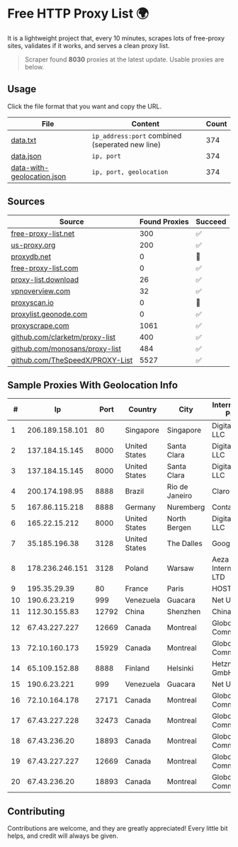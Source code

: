 
# Free HTTP Proxy List 🌍

It is a lightweight project that, every 10 minutes, scrapes lots of free-proxy sites, validates if it works, and serves a clean proxy list.


> Scraper found **8030** proxies at the latest update. Usable proxies are below.

## Usage

Click the file format that you want and copy the URL.


|File|Content|Count|
|----|-------|-----|
|[data.txt](https://raw.githubusercontent.com/themiralay/Proxy-List-World/master/data.txt)|`ip_address:port` combined (seperated new line)|374|
|[data.json](https://raw.githubusercontent.com/themiralay/Proxy-List-World/master/data.json)|`ip, port`|374|
|[data-with-geolocation.json](https://raw.githubusercontent.com/themiralay/Proxy-List-World/master/data-with-geolocation.json)|`ip, port, geolocation`|374|

## Sources

|Source|Found Proxies|Succeed|
|------|-------------|-------|
|[free-proxy-list.net](https://free-proxy-list.net)|300|✅|
|[us-proxy.org](https://www.us-proxy.org)|200|✅|
|[proxydb.net](http://proxydb.net)|0|🚫|
|[free-proxy-list.com](https://free-proxy-list.com/?page=&port=&type%5B%5D=http&type%5B%5D=https&up_time=0&search=Search)|0|✅|
|[proxy-list.download](https://www.proxy-list.download/HTTP)|26|✅|
|[vpnoverview.com](https://vpnoverview.com/privacy/anonymous-browsing/free-proxy-servers)|32|✅|
|[proxyscan.io](https://www.proxyscan.io)|0|🚫|
|[proxylist.geonode.com](https://proxylist.geonode.com/api/proxy-list?limit=300&page=1&sort_by=lastChecked&sort_type=desc&protocols=http,https)|0|✅|
|[proxyscrape.com](https://api.proxyscrape.com/v2/?request=displayproxies&protocol=http&timeout=10000&country=all&ssl=all&anonymity=all)|1061|✅|
|[github.com/clarketm/proxy-list](https://raw.githubusercontent.com/clarketm/proxy-list/master/proxy-list-raw.txt)|400|✅|
|[github.com/monosans/proxy-list](https://raw.githubusercontent.com/monosans/proxy-list/main/proxies/http.txt)|484|✅|
|[github.com/TheSpeedX/PROXY-List](https://raw.githubusercontent.com/TheSpeedX/PROXY-List/master/http.txt)|5527|✅|


## Sample Proxies With Geolocation Info

|#|Ip|Port|Country|City|Internet Service Provider|
|-|--|----|-------|----|-------------------------|
|1|206.189.158.101|80|Singapore|Singapore|DigitalOcean, LLC|
|2|137.184.15.145|8000|United States|Santa Clara|DigitalOcean, LLC|
|3|137.184.15.145|8000|United States|Santa Clara|DigitalOcean, LLC|
|4|200.174.198.95|8888|Brazil|Rio de Janeiro|Claro S.A|
|5|167.86.115.218|8888|Germany|Nuremberg|Contabo GmbH|
|6|165.22.15.212|8000|United States|North Bergen|DigitalOcean, LLC|
|7|35.185.196.38|3128|United States|The Dalles|Google LLC|
|8|178.236.246.151|3128|Poland|Warsaw|Aeza International LTD|
|9|195.35.29.39|80|France|Paris|HOSTINGER FR|
|10|190.6.23.219|999|Venezuela|Guacara|Net Uno|
|11|112.30.155.83|12792|China|Shenzhen|China Mobile|
|12|67.43.227.227|12669|Canada|Montreal|GloboTech Communications|
|13|72.10.160.173|15929|Canada|Montreal|GloboTech Communications|
|14|65.109.152.88|8888|Finland|Helsinki|Hetzner Online GmbH|
|15|190.6.23.221|999|Venezuela|Guacara|Net Uno|
|16|72.10.164.178|27171|Canada|Montreal|GloboTech Communications|
|17|67.43.227.228|32473|Canada|Montreal|GloboTech Communications|
|18|67.43.236.20|18893|Canada|Montreal|GloboTech Communications|
|19|67.43.227.227|12669|Canada|Montreal|GloboTech Communications|
|20|67.43.236.20|18893|Canada|Montreal|GloboTech Communications|



## Contributing

Contributions are welcome, and they are greatly appreciated! Every
little bit helps, and credit will always be given.

